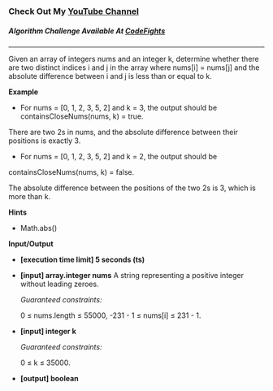 ### Check Out My [YouTube Channel](https://www.YouTube.com/CodingTutorials360)

##### Algorithm Challenge Available At [CodeFights](https://codefights.com/interview-practice/task/njfXsvjRthFKmMwLC)
---
Given an array of integers nums and an integer k, determine whether there are two distinct indices i and j in the array where nums[i] = nums[j] and the absolute difference between i and j is less than or equal to k.

**Example**
-   For nums = [0, 1, 2, 3, 5, 2] and k = 3, the output should be
containsCloseNums(nums, k) = true.

There are two 2s in nums, and the absolute difference between their positions is exactly 3.

-   For nums = [0, 1, 2, 3, 5, 2] and k = 2, the output should be

containsCloseNums(nums, k) = false.

The absolute difference between the positions of the two 2s is 3, which is more than k.

**Hints**
-   Math.abs()

**Input/Output**

- **[execution time limit] 5 seconds (ts)**
- **[input] array.integer nums**
    A string representing a positive integer without leading zeroes.

    *Guaranteed constraints:*

    0 ≤ nums.length ≤ 55000,
    -231 - 1 ≤ nums[i] ≤ 231 - 1.

- **[input] integer k**

   *Guaranteed constraints:*

    0 ≤ k ≤ 35000.

-   **[output] boolean**
